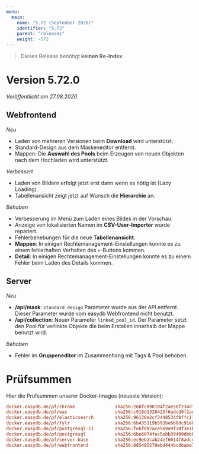 ```yaml
---
menu:
  main:
    name: "5.72 (September 2020)"
    identifier: "5.72"
    parent: "releases"
    weight: -572
---
```


>Dieses Release benötigt **keinen Re-Index**.

# Version 5.72.0

*Veröffentlicht am 27.08.2020*

## Webfrontend

*Neu*

* Laden von mehreren Versionen beim **Download** wird unterstützt.
* Standard-Design aus dem Maskeneditor entfernt.
* Mappen: Die **Auswahl des Pools** beim Erzeugen von neuen Objekten nach dem Hochladen wird unterstützt.

*Verbessert*

* Laden von Bildern erfolgt jetzt erst dann wenn es nötig ist (Lazy Loading).
* Tabellenansicht zeigt jetzt auf Wunsch die **Hierarchie** an.

*Behoben*

* Verbesserung im Menü zum Laden eines Bildes in der Vorschau.
* Anzeige von lokalisierten Namen im **CSV-User-Importer** wurde repariert.
* Fehlerbehebungen für die neue **Tabellenansicht**.
* **Mappen**: In einigen Rechtemanagement-Einstellungen konnte es zu einem fehlerhaften Verhalten des `+`-Buttons kommen.
* **Detail**: In einigen Rechtemanagement-Einstellungen konnte es zu einem Fehler beim Laden des Details kommen.

## Server

*Neu*

* **/api/mask**: `standard_design` Parameter wurde aus der API entfernt. Dieser Parameter wurde vom easydb Webfrontend nicht benutzt.
* **/api/collection**: Neuer Parameter `linked_pool_id`. Der Parameter setzt den Pool für verlinkte Objekte die beim Erstellen innerhalb der Mappe  benutzt wird.

*Behoben*

* Fehler im **Gruppeneditor** im Zusammenhang mit Tags & Pool behoben.

# Prüfsummen

Hier die Prüfsummen unserer Docker-Images (neueste Version):

```ini
docker.easydb.de/pf/chrome               sha256:268fc098104f2ae58f234df2abda856f7c2fe2ae9f0ac36e689ca3a3ada16d0a
docker.easydb.de/pf/eas                  sha256:c918d1320423f6adcd9f2ae438537966e225c643a6f6521c81cd5bd4daa45c33
docker.easydb.de/pf/elasticsearch        sha256:96136e2cf3440534f8ffc111888b08bae64c02fc5558ec114f0064b9b19e1372
docker.easydb.de/pf/fylr                 sha256:6b435119b593be668dc91e6479af390e8d02f8ba7ef99faeeb553e86af9c71c9
docker.easydb.de/pf/postgresql-11        sha256:fe6fd87ace569e9f30f3e1b4c6eb89744fb2691fa651e89c0b6bdcd804bba43a
docker.easydb.de/pf/postgresql           sha256:6be6074fec5abb39400dbbbf12bdcac48beb92e3b1292027f91eebfdfe40209c
docker.easydb.de/pf/server-base          sha256:ec9eb2cab24ef6014f8adcca1aae39f9582b3539724311cb933071011a8d5790
docker.easydb.de/pf/webfrontend          sha256:885485270ebd444bcdbabe790d113e22845e752bfb6c983c8d7beb2164a1ef38
```

